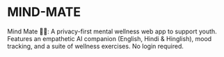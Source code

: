# MIND-MATE
Mind Mate 🧘‍♂️: A privacy-first mental wellness web app to support youth. Features an empathetic AI companion (English, Hindi &amp; Hinglish), mood tracking, and a suite of wellness exercises. No login required.
